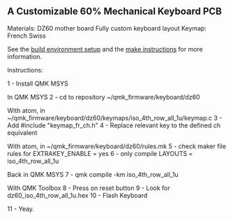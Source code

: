 ## A Customizable 60% Mechanical Keyboard PCB

Materials: DZ60 mother board
Fully custom keyboard layout
Keymap: French Swiss

See the [build environment setup](https://docs.qmk.fm/#/getting_started_build_tools) and the [make instructions](https://docs.qmk.fm/#/getting_started_make_guide) for more information.

Instructions:

1 - Install QMK MSYS

In QMK MSYS
2 - cd to repository ~/qmk_firmware/keyboard/dz60

With atom, in ~/qmk_firmware/keyboard/dz60/keymaps/iso_4th_row_all_1u/keymap.c
3 - Add #include "keymap_fr_ch.h"
4 - Replace relevant key to the defined ch equivalent

With atom, in ~/qmk_firmware/keyboard/dz60/rules.mk
5 - check maker file rules for EXTRAKEY_ENABLE = yes
6 - only compile LAYOUTS = iso_4th_row_all_1u

Back in QMK MSYS
7 - qmk compile -km iso_4th_row_all_1u

With QMK Toolbox
8 - Press on reset button
9 - Look for dz60_iso_4th_row_all_1u.hex
10 - Flash Keyboard

11 - Yeay.

